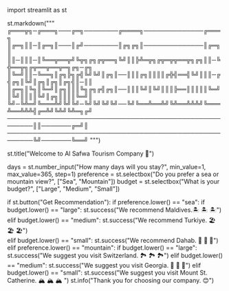import streamlit as st

st.markdown("""
╔═══╦╗─╔═══╗───╔═╗────────╔════╗──────────────╔═══╗
║╔═╗║║─║╔═╗║───║╔╝────────║╔╗╔╗║──────────────║╔═╗║
║║─║║║─║╚══╦══╦╝╚╦╗╔╗╔╦══╗╚╝║║╠╩═╦╗╔╦═╦╦══╦╗╔╗║║─╚╬══╦╗╔╦══╦══╦═╗╔╗─╔╗
║╚═╝║║─╚══╗║╔╗╠╗╔╣╚╝╚╝║╔╗║──║║║╔╗║║║║╔╬╣══╣╚╝║║║─╔╣╔╗║╚╝║╔╗║╔╗║╔╗╣║─║║
║╔═╗║╚╗║╚═╝║╔╗║║║╚╗╔╗╔╣╔╗║──║║║╚╝║╚╝║║║╠══║║║║║╚═╝║╚╝║║║║╚╝║╔╗║║║║╚═╝║
╚╝─╚╩═╝╚═══╩╝╚╝╚╝─╚╝╚╝╚╝╚╝──╚╝╚══╩══╩╝╚╩══╩╩╩╝╚═══╩══╩╩╩╣╔═╩╝╚╩╝╚╩═╗╔╝
────────────────────────────────────────────────────────║║───────╔═╝║
────────────────────────────────────────────────────────╚╝───────╚══╝
""")

st.title("Welcome to Al Safwa Tourism Company 🧳")

days = st.number_input("How many days will you stay?", min_value=1, max_value=365, step=1)
preference = st.selectbox("Do you prefer a sea or mountain view?", ["Sea", "Mountain"])
budget = st.selectbox("What is your budget?", ["Large", "Medium", "Small"])

if st.button("Get Recommendation"):
    if preference.lower() == "sea":
        if budget.lower() == "large":
            st.success("We recommend Maldives.🏝️ 🏝️ 🏝️")
        elif budget.lower() == "medium":
            st.success("We recommend Turkiye. 🏖️ 🏖️ 🏖️")    
        elif budget.lower() == "small":
            st.success("We recommend Dahab. 🌅 🌅 🌅") 
    elif preference.lower() == "mountain":
        if budget.lower() == "large":
            st.success("We suggest you visit Switzerland. 🏞️ 🏞️ 🏞️")
        elif budget.lower() == "medium": 
            st.success("We suggest you visit Georgia. 🌄 🌄 🌄") 
        elif budget.lower() == "small":
            st.success("We suggest you visit Mount St. Catherine. 🏔️ 🏔️ 🏔️ ")
    st.info("Thank you for choosing our company. 😊")

